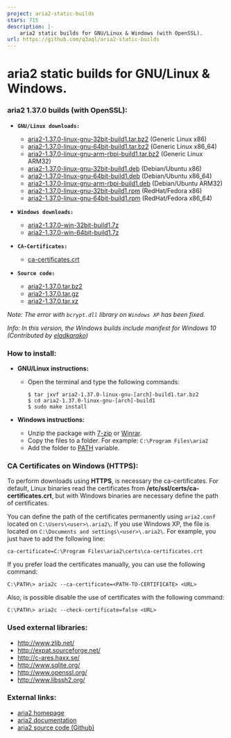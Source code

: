 ```yaml
---
project: aria2-static-builds
stars: 715
description: |-
    aria2 static builds for GNU/Linux & Windows (with OpenSSL). 
url: https://github.com/q3aql/aria2-static-builds
---
```


aria2 static builds for GNU/Linux & Windows.
============================================

### aria2 1.37.0 builds (with OpenSSL):

  * **`GNU/Linux downloads:`**
    * [aria2-1.37.0-linux-gnu-32bit-build1.tar.bz2](https://github.com/q3aql/aria2-static-builds/releases/download/v1.37.0/aria2-1.37.0-linux-gnu-32bit-build1.tar.bz2) (Generic Linux x86)
    * [aria2-1.37.0-linux-gnu-64bit-build1.tar.bz2](https://github.com/q3aql/aria2-static-builds/releases/download/v1.37.0/aria2-1.37.0-linux-gnu-64bit-build1.tar.bz2) (Generic Linux x86_64)
    * [aria2-1.37.0-linux-gnu-arm-rbpi-build1.tar.bz2](https://github.com/q3aql/aria2-static-builds/releases/download/v1.37.0/aria2-1.37.0-linux-gnu-arm-rbpi-build1.tar.bz2) (Generic Linux ARM32)
    * [aria2-1.37.0-linux-gnu-32bit-build1.deb](https://github.com/q3aql/aria2-static-builds/releases/download/v1.37.0/aria2-1.37.0-linux-gnu-32bit-build1.deb) (Debian/Ubuntu x86)
    * [aria2-1.37.0-linux-gnu-64bit-build1.deb](https://github.com/q3aql/aria2-static-builds/releases/download/v1.37.0/aria2-1.37.0-linux-gnu-64bit-build1.deb) (Debian/Ubuntu x86_64)
    * [aria2-1.37.0-linux-gnu-arm-rbpi-build1.deb](https://github.com/q3aql/aria2-static-builds/releases/download/v1.37.0/aria2-1.37.0-linux-gnu-arm-rbpi-build1.deb) (Debian/Ubuntu ARM32)
    * [aria2-1.37.0-linux-gnu-32bit-build1.rpm](https://github.com/q3aql/aria2-static-builds/releases/download/v1.37.0/aria2-1.37.0-linux-gnu-32bit-build1.rpm) (RedHat/Fedora x86)
    * [aria2-1.37.0-linux-gnu-64bit-build1.rpm](https://github.com/q3aql/aria2-static-builds/releases/download/v1.37.0/aria2-1.37.0-linux-gnu-64bit-build1.rpm) (RedHat/Fedora x86_64)

  * **`Windows downloads:`**
    * [aria2-1.37.0-win-32bit-build1.7z](https://github.com/q3aql/aria2-static-builds/releases/download/v1.37.0/aria2-1.37.0-win-32bit-build1.7z)
    * [aria2-1.37.0-win-64bit-build1.7z](https://github.com/q3aql/aria2-static-builds/releases/download/v1.37.0/aria2-1.37.0-win-64bit-build1.7z)

  * **`CA-Certificates:`**
    * [ca-certificates.crt](https://github.com/q3aql/aria2-static-builds/releases/download/v1.37.0/ca-certificates.crt)

  * **`Source code:`**
    * [aria2-1.37.0.tar.bz2](https://github.com/tatsuhiro-t/aria2/releases/download/release-1.37.0/aria2-1.37.0.tar.bz2)
    * [aria2-1.37.0.tar.gz](https://github.com/tatsuhiro-t/aria2/releases/download/release-1.37.0/aria2-1.37.0.tar.gz)
    * [aria2-1.37.0.tar.xz](https://github.com/tatsuhiro-t/aria2/releases/download/release-1.37.0/aria2-1.37.0.tar.xz)

_Note: The error with `bcrypt.dll` library on `Windows XP` has been fixed._

_Info: In this version, the Windows builds include manifest for Windows 10 (Contributed by [eladkarako](https://github.com/eladkarako))_

### How to install:

  * **GNU/Linux instructions:**
  
    * Open the terminal and type the following commands:
    
      ```shell
      $ tar jxvf aria2-1.37.0-linux-gnu-[arch]-build1.tar.bz2
      $ cd aria2-1.37.0-linux-gnu-[arch]-build1
      $ sudo make install
      ````

  * **Windows instructions:**
  
    * Unzip the package with [7-zip](http://www.7-zip.org/) or [Winrar](http://www.rarlab.com/).
    * Copy the files to a folder. For example: `C:\Program Files\aria2`
    * Add the folder to [PATH](https://www.google.es/search?q=add+folder+to+PATH+on+Windows) variable.

### CA Certificates on Windows (HTTPS):

To perform downloads using **HTTPS**, is necessary the ca-certificates. For default, Linux binaries read the certificates from **/etc/ssl/certs/ca-certificates.crt**, but with Windows binaries are necessary define the path of certificates.

You can define the path of the certificates permanently using `aria2.conf` located on `C:\Users\<user>\.aria2\`. If you use Windows XP, the file is located on `C:\Documents and settings\<user>\.aria2\`. For example, you just have to add the following line:

```shell
ca-certificate=C:\Program Files\aria2\certs\ca-certificates.crt
```

If you prefer load the certificates manually, you can use the following command:

```shell
C:\PATH\> aria2c --ca-certificate=<PATH-TO-CERTIFICATE> <URL>
```

Also, is possible disable the use of certificates with the following command:

```shell
C:\PATH\> aria2c --check-certificate=false <URL>
```

### Used external libraries:

  * http://www.zlib.net/
  * http://expat.sourceforge.net/
  * http://c-ares.haxx.se/
  * http://www.sqlite.org/
  * http://www.openssl.org/
  * http://www.libssh2.org/

### External links:

  * [aria2 homepage](https://aria2.github.io/)
  * [aria2 documentation](https://aria2.github.io/manual/en/html/)
  * [aria2 source code (Github)](https://github.com/aria2/aria2)


